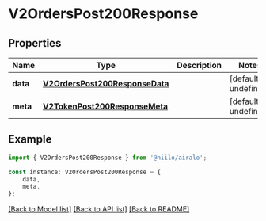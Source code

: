 # V2OrdersPost200Response


## Properties

Name | Type | Description | Notes
------------ | ------------- | ------------- | -------------
**data** | [**V2OrdersPost200ResponseData**](V2OrdersPost200ResponseData.md) |  | [default to undefined]
**meta** | [**V2TokenPost200ResponseMeta**](V2TokenPost200ResponseMeta.md) |  | [default to undefined]

## Example

```typescript
import { V2OrdersPost200Response } from '@hiilo/airalo';

const instance: V2OrdersPost200Response = {
    data,
    meta,
};
```

[[Back to Model list]](../README.md#documentation-for-models) [[Back to API list]](../README.md#documentation-for-api-endpoints) [[Back to README]](../README.md)
